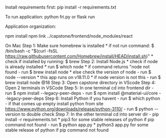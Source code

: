 Install requirements first: pip install -r requirements.txt

To run application: python fri.py or flask run

Application organization:

npm install
npm link ../capstone/frontend/node_modules/react

On Mac
Step 1: Make sure homebrew is installed
    * if not run command:
        $ /bin/bash -c "$(curl -fsSL https://raw.githubusercontent.com/Homebrew/install/HEAD/install.sh)"
    * check if installed by running:
        $ brew
Step 2: Install Node.js
    * check if node is already installed
    * run $ which node
    * if command returns "node not found
        - run $ brew install node
    * else check the version of node
        - run $ node --version
    * this app runs on v18.11.0
    * if node version is not this 
        - run $ brew install node @18
Step 3: Open capstone directory in VScode
Step 4: Open 2 terminals in VSCode
Step 5: In one terminal cd into frontend dir
        - run $ npm install --legacy-peer-deps
        - run $ npm install @material-ui/core --legacy-peer-deps
Step 6: Install Python if you havent 
        - run $ which python
        - if that comes up empty install python from site
            https://www.python.org/downloads/release/python-3110/
        - run $ python --version to double check
Step 7: In the other terminal cd into server dir
        - pip install -r requirements.txt
            * pip3 for some stable releases of python if pip command not found
        - run $ python app.py
            * python3 app.py for some stable release of python if pip command not found

